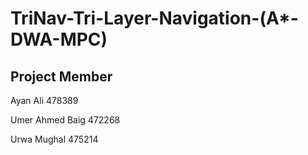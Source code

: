 # TriNav-Tri-Layer-Navigation-(A*-DWA-MPC)
## Project Member
Ayan Ali   478389

Umer Ahmed Baig  472268

Urwa Mughal  475214


